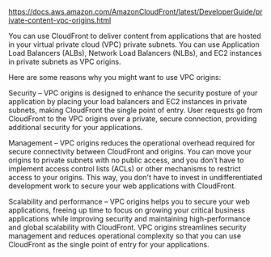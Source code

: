 https://docs.aws.amazon.com/AmazonCloudFront/latest/DeveloperGuide/private-content-vpc-origins.html

You can use CloudFront to deliver content from applications that are hosted in your virtual private cloud (VPC) private subnets. You can use Application Load Balancers (ALBs), Network Load Balancers (NLBs), and EC2 instances in private subnets as VPC origins.

Here are some reasons why you might want to use VPC origins:

Security – VPC origins is designed to enhance the security posture of your application by placing your load balancers and EC2 instances in private subnets, making CloudFront the single point of entry. User requests go from CloudFront to the VPC origins over a private, secure connection, providing additional security for your applications.

Management – VPC origins reduces the operational overhead required for secure connectivity between CloudFront and origins. You can move your origins to private subnets with no public access, and you don’t have to implement access control lists (ACLs) or other mechanisms to restrict access to your origins. This way, you don't have to invest in undifferentiated development work to secure your web applications with CloudFront.

Scalability and performance – VPC origins helps you to secure your web applications, freeing up time to focus on growing your critical business applications while improving security and maintaining high-performance and global scalability with CloudFront. VPC origins streamlines security management and reduces operational complexity so that you can use CloudFront as the single point of entry for your applications.